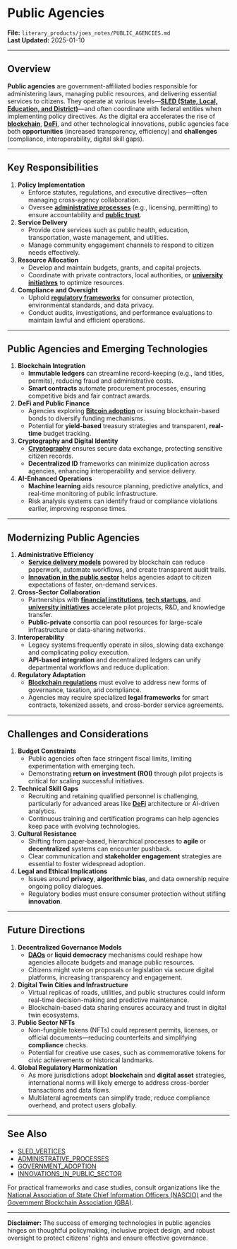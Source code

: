 # Public Agencies

**File:** `literary_products/joes_notes/PUBLIC_AGENCIES.md`\
**Last Updated:** 2025-01-10

***

## Overview

**Public agencies** are government-affiliated bodies responsible for administering laws, managing public resources, and delivering essential services to citizens. They operate at various levels—[**SLED (State, Local, Education, and District)**](SLED_VERTICES.md)—and often coordinate with federal entities when implementing policy directives. As the digital era accelerates the rise of [**blockchain**](BITCOIN_BASICS.md), [**DeFi**](../../joes_notes/DEFI_BASICS.md), and other technological innovations, public agencies face both **opportunities** (increased transparency, efficiency) and **challenges** (compliance, interoperability, digital skill gaps).

***

## Key Responsibilities

1. **Policy Implementation**
   * Enforce statutes, regulations, and executive directives—often managing cross-agency collaboration.
   * Oversee [**administrative processes**](ADMINISTRATIVE_PROCESSES.md) (e.g., licensing, permitting) to ensure accountability and [**public trust**](PUBLIC_TRUST.md).
2. **Service Delivery**
   * Provide core services such as public health, education, transportation, waste management, and utilities.
   * Manage community engagement channels to respond to citizen needs effectively.
3. **Resource Allocation**
   * Develop and maintain budgets, grants, and capital projects.
   * Coordinate with private contractors, local authorities, or [**university initiatives**](UNIVERSITY_INITIATIVES.md) to optimize resources.
4. **Compliance and Oversight**
   * Uphold [**regulatory frameworks**](REGULATORY_FRAMEWORKS.md) for consumer protection, environmental standards, and data privacy.
   * Conduct audits, investigations, and performance evaluations to maintain lawful and efficient operations.

***

## Public Agencies and Emerging Technologies

1. **Blockchain Integration**
   * **Immutable ledgers** can streamline record-keeping (e.g., land titles, permits), reducing fraud and administrative costs.
   * **Smart contracts** automate procurement processes, ensuring competitive bids and fair contract awards.
2. **DeFi and Public Finance**
   * Agencies exploring [**Bitcoin adoption**](../../joes_notes/BITCOIN_ADOPTION.md) or issuing blockchain-based bonds to diversify funding mechanisms.
   * Potential for **yield-based** treasury strategies and transparent, **real-time** budget tracking.
3. **Cryptography and Digital Identity**
   * [**Cryptography**](../CRYPTO/CRYPTOGRAPHY_BASICS.md) ensures secure data exchange, protecting sensitive citizen records.
   * **Decentralized ID** frameworks can minimize duplication across agencies, enhancing interoperability and service delivery.
4. **AI-Enhanced Operations**
   * **Machine learning** aids resource planning, predictive analytics, and real-time monitoring of public infrastructure.
   * Risk analysis systems can identify fraud or compliance violations earlier, improving response times.

***

## Modernizing Public Agencies

1. **Administrative Efficiency**
   * [**Service delivery models**](../AI/SERVICE_DELIVERY_MODELS.md) powered by blockchain can reduce paperwork, automate workflows, and create transparent audit trails.
   * [**Innovation in the public sector**](../STRATEGY/INNOVATIONS_IN_PUBLIC_SECTOR.md) helps agencies adapt to citizen expectations of faster, on-demand services.
2. **Cross-Sector Collaboration**
   * Partnerships with [**financial institutions**](../STRATEGY/FINANCIAL_INSTITUTIONS.md), [**tech startups**](../../joes_notes/FINTECH_INNOVATORS.md), and [**university initiatives**](UNIVERSITY_INITIATIVES.md) accelerate pilot projects, R\&D, and knowledge transfer.
   * **Public-private** consortia can pool resources for large-scale infrastructure or data-sharing networks.
3. **Interoperability**
   * Legacy systems frequently operate in silos, slowing data exchange and complicating policy execution.
   * **API-based integration** and decentralized ledgers can unify departmental workflows and reduce duplication.
4. **Regulatory Adaptation**
   * [**Blockchain regulations**](../../joes_notes/BLOCKCHAIN_REGULATIONS.md) must evolve to address new forms of governance, taxation, and compliance.
   * Agencies may require specialized **legal frameworks** for smart contracts, tokenized assets, and cross-border service agreements.

***

## Challenges and Considerations

1. **Budget Constraints**
   * Public agencies often face stringent fiscal limits, limiting experimentation with emerging tech.
   * Demonstrating **return on investment (ROI)** through pilot projects is critical for scaling successful initiatives.
2. **Technical Skill Gaps**
   * Recruiting and retaining qualified personnel is challenging, particularly for advanced areas like [**DeFi**](../../joes_notes/DEFI_BASICS.md) architecture or AI-driven analytics.
   * Continuous training and certification programs can help agencies keep pace with evolving technologies.
3. **Cultural Resistance**
   * Shifting from paper-based, hierarchical processes to **agile** or **decentralized** systems can encounter pushback.
   * Clear communication and **stakeholder engagement** strategies are essential to foster widespread adoption.
4. **Legal and Ethical Implications**
   * Issues around **privacy**, **algorithmic bias**, and data ownership require ongoing policy dialogues.
   * Regulatory bodies must ensure consumer protection without stifling **innovation**.

***

## Future Directions

1. **Decentralized Governance Models**
   * [**DAOs**](../AI/GOVERNANCE_MODELS.md#decentralized-autonomous-organizations-daos) or **liquid democracy** mechanisms could reshape how agencies allocate budgets and manage public resources.
   * Citizens might vote on proposals or legislation via secure digital platforms, increasing transparency and engagement.
2. **Digital Twin Cities and Infrastructure**
   * Virtual replicas of roads, utilities, and public structures could inform real-time decision-making and predictive maintenance.
   * Blockchain-based data sharing ensures accuracy and trust in digital twin ecosystems.
3. **Public Sector NFTs**
   * Non-fungible tokens (NFTs) could represent permits, licenses, or official documents—reducing counterfeits and simplifying **compliance** checks.
   * Potential for creative use cases, such as commemorative tokens for civic achievements or historical landmarks.
4. **Global Regulatory Harmonization**
   * As more jurisdictions adopt **blockchain** and **digital asset** strategies, international norms will likely emerge to address cross-border transactions and data flows.
   * Multilateral agreements can simplify trade, reduce compliance overhead, and protect users globally.

***

## See Also

* [SLED\_VERTICES](SLED_VERTICES.md)
* [ADMINISTRATIVE\_PROCESSES](ADMINISTRATIVE_PROCESSES.md)
* [GOVERNMENT\_ADOPTION](GOVERNMENT_ADOPTION.md)
* [INNOVATIONS\_IN\_PUBLIC\_SECTOR](../STRATEGY/INNOVATIONS_IN_PUBLIC_SECTOR.md)

For practical frameworks and case studies, consult organizations like the [National Association of State Chief Information Officers (NASCIO)](https://www.nascio.org/) and the [Government Blockchain Association (GBA)](https://gbaglobal.org/).

***

**Disclaimer:** The success of emerging technologies in public agencies hinges on thoughtful policymaking, inclusive project design, and robust oversight to protect citizens’ rights and ensure effective governance.
